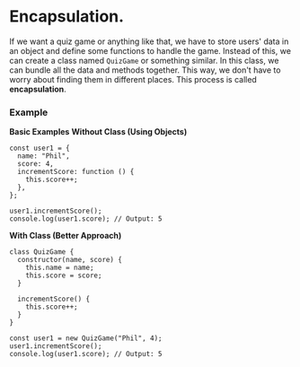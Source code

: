 # Encapsulation.
If we want a quiz game or anything like that, we have to store users' data in an object and define some functions to handle the game. Instead of this, we can create a class named `QuizGame` or something similar. In this class, we can bundle all the data and methods together. This way, we don't have to worry about finding them in different places. This process is called **encapsulation**.

### Example
**Basic Examples**
**Without Class (Using Objects)**

```
const user1 = {
  name: "Phil",
  score: 4,
  incrementScore: function () {
    this.score++;
  },
};

user1.incrementScore();
console.log(user1.score); // Output: 5

```

**With Class (Better Approach)**
```
class QuizGame {
  constructor(name, score) {
    this.name = name;
    this.score = score;
  }

  incrementScore() {
    this.score++;
  }
}

const user1 = new QuizGame("Phil", 4);
user1.incrementScore();
console.log(user1.score); // Output: 5

```
